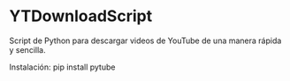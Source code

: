 # YTDownloadScript
Script de Python para descargar videos de YouTube de una manera rápida y sencilla.


Instalación:
pip install pytube

